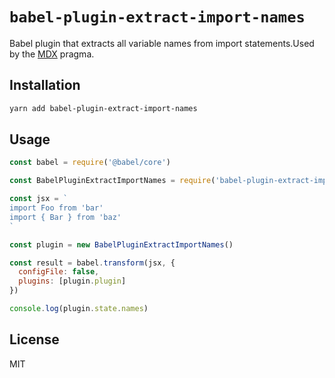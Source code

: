 # `babel-plugin-extract-import-names`

Babel plugin that extracts all variable names from
import statements.Used by the [MDX](https://mdxjs.com)
pragma.

## Installation

```sh
yarn add babel-plugin-extract-import-names
```

## Usage

```js
const babel = require('@babel/core')

const BabelPluginExtractImportNames = require('babel-plugin-extract-import-names')

const jsx = `
import Foo from 'bar'
import { Bar } from 'baz'
`

const plugin = new BabelPluginExtractImportNames()

const result = babel.transform(jsx, {
  configFile: false,
  plugins: [plugin.plugin]
})

console.log(plugin.state.names)
```

## License

MIT

